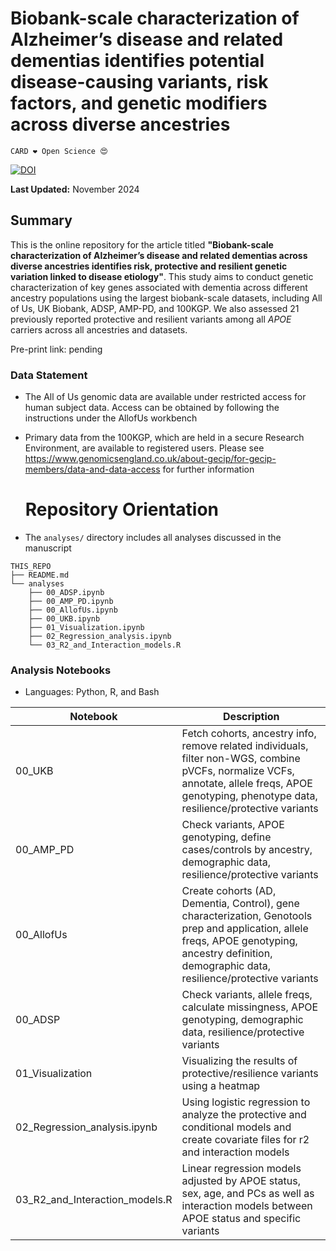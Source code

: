 # Biobank-scale characterization of Alzheimer’s disease and related dementias identifies potential disease-causing variants, risk factors, and genetic modifiers across diverse ancestries

`CARD ❤️ Open Science 😍`

[![DOI](https://zenodo.org/badge/845745951.svg)](https://zenodo.org/doi/10.5281/zenodo.13363465)

**Last Updated:** November 2024

## Summary
This is the online repository for the article titled **"Biobank-scale characterization of Alzheimer’s disease and related dementias across diverse ancestries identifies risk, protective and resilient genetic variation linked to disease etiology"**. This study aims to conduct genetic characterization of key genes associated with dementia across different ancestry populations using the largest biobank-scale datasets, including All of Us, UK Biobank, ADSP, AMP-PD, and 100KGP. We also assessed 21 previously reported protective and resilient variants among all *APOE* carriers across all ancestries and datasets.

Pre-print link: pending


### Data Statement 
* The All of Us genomic data are available under restricted access for human subject data. Access can be obtained by following the instructions under the AllofUs workbench
* Primary data from the 100KGP, which are held in a secure Research Environment, are available to registered users. Please see https://www.genomicsengland.co.uk/about-gecip/for-gecip-members/data-and-data-access for further information

  # Repository Orientation 
- The `analyses/` directory includes all analyses discussed in the manuscript
  
```
THIS_REPO
├── README.md
└── analyses
    ├── 00_ADSP.ipynb
    ├── 00_AMP_PD.ipynb
    ├── 00_AllofUs.ipynb
    ├── 00_UKB.ipynb
    ├── 01_Visualization.ipynb
    ├── 02_Regression_analysis.ipynb
    └── 03_R2_and_Interaction_models.R
```

### Analysis Notebooks
* Languages: Python, R, and Bash

 **Notebook** | **Description**                                                                                         |
--------------|---------------------------------------------------------------------------------------------------------|
00_UKB | Fetch cohorts, ancestry info, remove related individuals, filter non-WGS, combine pVCFs, normalize VCFs, annotate, allele freqs, APOE genotyping, phenotype data, resilience/protective variants |
00_AMP_PD    | Check variants, APOE genotyping, define cases/controls by ancestry, demographic data, resilience/protective variants |
00_AllofUs   | Create cohorts (AD, Dementia, Control), gene characterization, Genotools prep and application, allele freqs, APOE genotyping, ancestry definition, demographic data, resilience/protective variants |
00_ADSP      | Check variants, allele freqs, calculate missingness, APOE genotyping, demographic data, resilience/protective variants |
01_Visualization      | Visualizing the results of protective/resilience variants using a heatmap |
02_Regression_analysis.ipynb      | Using logistic regression to analyze the protective and conditional models and create covariate files for r2 and interaction models |
03_R2_and_Interaction_models.R      | Linear regression models adjusted by APOE status, sex, age, and PCs as well as interaction models between APOE status and specific variants  |
